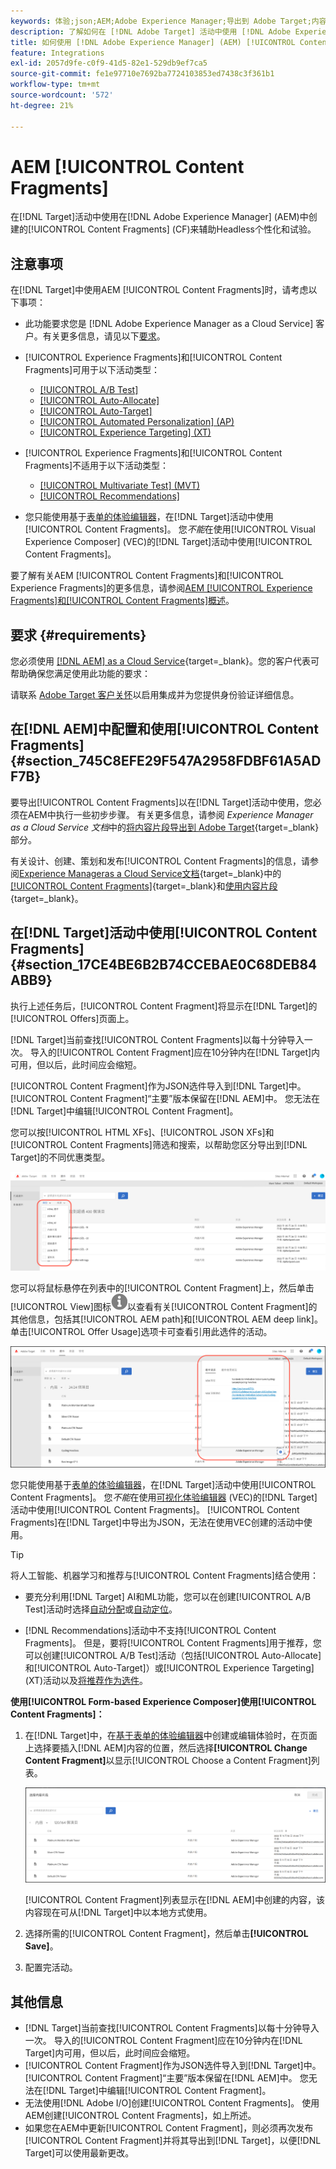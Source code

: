 ```yaml
---
keywords: 体验;json;AEM;Adobe Experience Manager;导出到 Adobe Target;内容片段;片段;CF;cf;headless;个性化;试验
description: 了解如何在 [!DNL Adobe Target] 活动中使用 [!DNL Adobe Experience Manager] [!UICONTROL Content Fragments]。
title: 如何使用 [!DNL Adobe Experience Manager] (AEM) [!UICONTROL Content Fragments]？
feature: Integrations
exl-id: 2057d9fe-c0f9-41d5-82e1-529db9ef7ca5
source-git-commit: fe1e97710e7692ba7724103853ed7438c3f361b1
workflow-type: tm+mt
source-wordcount: '572'
ht-degree: 21%

---
```


# AEM [!UICONTROL Content Fragments]

在[!DNL Target]活动中使用在[!DNL Adobe Experience Manager] (AEM)中创建的[!UICONTROL Content Fragments] (CF)来辅助Headless个性化和试验。

## 注意事项

在[!DNL Target]中使用AEM [!UICONTROL Content Fragments]时，请考虑以下事项：

* 此功能要求您是 [!DNL Adobe Experience Manager as a Cloud Service] 客户。有关更多信息，请见以下[要求](#section_AE6F0971E1574B3AA324003599B96E5A)。
* [!UICONTROL Experience Fragments]和[!UICONTROL Content Fragments]可用于以下活动类型：

   * [[!UICONTROL A/B Test]](/help/main/c-activities/t-test-ab/test-ab.md)
   * [[!UICONTROL Auto-Allocate]](/help/main/c-activities/automated-traffic-allocation/automated-traffic-allocation.md)
   * [[!UICONTROL Auto-Target]](/help/main/c-activities/auto-target/auto-target-to-optimize.md)
   * [[!UICONTROL Automated Personalization] (AP)](/help/main/c-activities/t-automated-personalization/automated-personalization.md)
   * [[!UICONTROL Experience Targeting] (XT)](/help/main/c-activities/t-experience-target/experience-target.md)

* [!UICONTROL Experience Fragments]和[!UICONTROL Content Fragments]不适用于以下活动类型：

   * [[!UICONTROL Multivariate Test] (MVT)](/help/main/c-activities/c-multivariate-testing/multivariate-testing.md)
   * [[!UICONTROL Recommendations]](/help/main/c-recommendations/recommendations.md)

* 您只能使用基于[表单的体验编辑器](/help/main/c-experiences/form-experience-composer.md)，在[!DNL Target]活动中使用[!UICONTROL Content Fragments]。 您&#x200B;*不能*&#x200B;在使用[!UICONTROL Visual Experience Composer] (VEC)的[!DNL Target]活动中使用[!UICONTROL Content Fragments]。

要了解有关AEM [!UICONTROL Content Fragments]和[!UICONTROL Experience Fragments]的更多信息，请参阅[AEM [!UICONTROL Experience Fragments]和[!UICONTROL Content Fragments]概述](/help/main/c-integrating-target-with-mac/aem/aem-experience-and-content-fragments.md)。

## 要求 {#requirements}

您必须使用 [[!DNL AEM] as a Cloud Service](https://experienceleague.adobe.com/docs/experience-manager-cloud-service.html?lang=zh-Hans){target=_blank}。您的客户代表可帮助确保您满足使用此功能的要求：

请联系 [Adobe Target 客户关怀](/help/main/cmp-resources-and-contact-information.md#reference_ACA3391A00EF467B87930A450050077C)以启用集成并为您提供身份验证详细信息。

## 在[!DNL AEM]中配置和使用[!UICONTROL Content Fragments] {#section_745C8EFE29F547A2958FDBF61A5ADF7B}

要导出[!UICONTROL Content Fragments]以在[!DNL Target]活动中使用，您必须在AEM中执行一些初步步骤。 有关更多信息，请参阅 *Experience Manager as a Cloud Service 文档*&#x200B;中的[将内容片段导出到 Adobe Target](https://experienceleague.adobe.com/docs/experience-manager-cloud-service/content/sites/integrations/content-fragments-target.html?lang=zh-Hans){target=_blank} 部分。

有关设计、创建、策划和发布[!UICONTROL Content Fragments]的信息，请参阅[Experience Manageras a Cloud Service文档](https://experienceleague.adobe.com/docs/experience-manager-cloud-service/content/home.html?lang=zh-Hans){target=_blank}中的[[!UICONTROL Content Fragments]](https://experienceleague.adobe.com/docs/experience-manager-cloud-service/content/sites/authoring/fundamentals/content-fragments.html?lang=zh-Hans){target=_blank}和[使用内容片段](https://experienceleague.adobe.com/docs/experience-manager-cloud-service/content/sites/administering/content-fragments/content-fragments.html?lang=zh-Hans){target=_blank}。

## 在[!DNL Target]活动中使用[!UICONTROL Content Fragments] {#section_17CE4BE6B2B74CCEBAE0C68DEB84ABB9}

执行上述任务后，[!UICONTROL Content Fragment]将显示在[!DNL Target]的[!UICONTROL Offers]页面上。

[!DNL Target]当前查找[!UICONTROL Content Fragments]以每十分钟导入一次。 导入的[!UICONTROL Content Fragment]应在10分钟内在[!DNL Target]内可用，但以后，此时间应会缩短。

[!UICONTROL Content Fragment]作为JSON选件导入到[!DNL Target]中。 [!UICONTROL Content Fragment]“主要”版本保留在[!DNL AEM]中。 您无法在[!DNL Target]中编辑[!UICONTROL Content Fragment]。

您可以按[!UICONTROL HTML XFs]、[!UICONTROL JSON XFs]和[!UICONTROL Content Fragments]筛选和搜索，以帮助您区分导出到[!DNL Target]的不同优惠类型。

![按内容片段类型筛选：Target UI 中的 HTML 或 JSON](/help/main/c-integrating-target-with-mac/aem/assets/fragment-types.png)

您可以将鼠标悬停在列表中的[!UICONTROL Content Fragment]上，然后单击[!UICONTROL View]图标![信息图标](/help/main/c-integrating-target-with-mac/aem/assets/icon-info.png)以查看有关[!UICONTROL Content Fragment]的其他信息，包括其[!UICONTROL AEM path]和[!UICONTROL AEM deep link]。 单击[!UICONTROL Offer Usage]选项卡可查看引用此选件的活动。

![内容片段信息弹出窗口](/help/main/c-integrating-target-with-mac/aem/assets/cf-info-popup.png)

您只能使用基于[表单的体验编辑器](/help/main/c-experiences/form-experience-composer.md)，在[!DNL Target]活动中使用[!UICONTROL Content Fragments]。 您&#x200B;*不能*&#x200B;在使用[可视化体验编辑器](/help/main/c-experiences/c-visual-experience-composer/visual-experience-composer.md) (VEC)的[!DNL Target]活动中使用[!UICONTROL Content Fragments]。 [!UICONTROL Content Fragments]在[!DNL Target]中导出为JSON，无法在使用VEC创建的活动中使用。

>[!TIP]
>
>将人工智能、机器学习和推荐与[!UICONTROL Content Fragments]结合使用：
>
>* 要充分利用[!DNL Target] AI和ML功能，您可以在创建[!UICONTROL A/B Test]活动时选择[自动分配](/help/main/c-activities/automated-traffic-allocation/automated-traffic-allocation.md#concept_A1407678796B4C569E94CBA8A9F7F5D4)或[自动定位](/help/main/c-activities/auto-target/auto-target-to-optimize.md)。
>
>* [!DNL Recommendations]活动中不支持[!UICONTROL Content Fragments]。 但是，要将[!UICONTROL Content Fragments]用于推荐，您可以创建[!UICONTROL A/B Test]活动（包括[!UICONTROL Auto-Allocate]和[!UICONTROL Auto-Target]）或[!UICONTROL Experience Targeting] (XT)活动以及[将推荐作为选件](/help/main/c-recommendations/recommendations-as-an-offer.md)。

**使用[!UICONTROL Form-based Experience Composer]使用[!UICONTROL Content Fragments]：**

1. 在[!DNL Target]中，在[基于表单的体验编辑器](/help/main/c-experiences/form-experience-composer.md#task_FAC842A6535045B68B4C1AD3E657E56E)中创建或编辑体验时，在页面上选择要插入[!DNL AEM]内容的位置，然后选择&#x200B;**[!UICONTROL Change Content Fragment]**&#x200B;以显示[!UICONTROL Choose a Content Fragment]列表。

   ![内容片段列表图像](/help/main/c-integrating-target-with-mac/aem/assets/choose-content-fragment.png)

   [!UICONTROL Content Fragment]列表显示在[!DNL AEM]中创建的内容，该内容现在可从[!DNL Target]中以本地方式使用。

1. 选择所需的[!UICONTROL Content Fragment]，然后单击&#x200B;**[!UICONTROL Save]**。
1. 配置完活动。

## 其他信息

* [!DNL Target]当前查找[!UICONTROL Content Fragments]以每十分钟导入一次。 导入的[!UICONTROL Content Fragment]应在10分钟内在[!DNL Target]内可用，但以后，此时间应会缩短。
* [!UICONTROL Content Fragment]作为JSON选件导入到[!DNL Target]中。 [!UICONTROL Content Fragment]“主要”版本保留在[!DNL AEM]中。 您无法在[!DNL Target]中编辑[!UICONTROL Content Fragment]。
* 无法使用[!DNL Adobe I/O]创建[!UICONTROL Content Fragments]。 使用AEM创建[!UICONTROL Content Fragments]，如上所述。
* 如果您在AEM中更新[!UICONTROL Content Fragment]，则必须再次发布[!UICONTROL Content Fragment]并将其导出到[!DNL Target]，以便[!DNL Target]可以使用最新更改。
